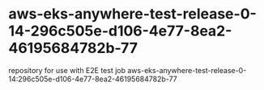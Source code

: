 # aws-eks-anywhere-test-release-0-14-296c505e-d106-4e77-8ea2-46195684782b-77
repository for use with E2E test job aws-eks-anywhere-test-release-0-14:296c505e-d106-4e77-8ea2-46195684782b-77
